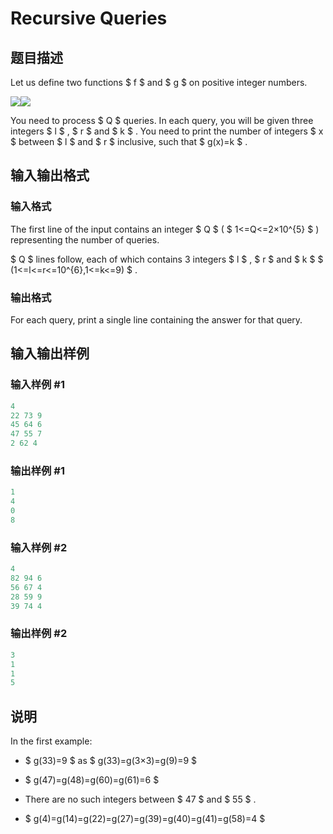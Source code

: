 # Recursive Queries

## 题目描述

Let us define two functions $ f $ and $ g $ on positive integer numbers.

![](https://cdn.luogu.com.cn/upload/vjudge_pic/CF932B/5ea922a7608f7b43dbb7e14356bf3e8277d2c765.png)![](https://cdn.luogu.com.cn/upload/vjudge_pic/CF932B/c3f9cee55fe0b74363392f2f9845da5254de38c3.png)

You need to process $ Q $ queries. In each query, you will be given three integers $ l $ , $ r $ and $ k $ . You need to print the number of integers $ x $ between $ l $ and $ r $ inclusive, such that $ g(x)=k $ .

## 输入输出格式

### 输入格式

The first line of the input contains an integer $ Q $ ( $ 1<=Q<=2×10^{5} $ ) representing the number of queries.

$ Q $ lines follow, each of which contains 3 integers $ l $ , $ r $ and $ k $ $ (1<=l<=r<=10^{6},1<=k<=9) $ .

### 输出格式

For each query, print a single line containing the answer for that query.

## 输入输出样例

### 输入样例 #1

```cpp
4
22 73 9
45 64 6
47 55 7
2 62 4

```
### 输出样例 #1

```cpp
1
4
0
8

```
### 输入样例 #2

```cpp
4
82 94 6
56 67 4
28 59 9
39 74 4

```
### 输出样例 #2

```cpp
3
1
1
5

```
## 说明

In the first example:

- $ g(33)=9 $ as $ g(33)=g(3×3)=g(9)=9 $

- $ g(47)=g(48)=g(60)=g(61)=6 $

- There are no such integers between $ 47 $ and $ 55 $ .

- $ g(4)=g(14)=g(22)=g(27)=g(39)=g(40)=g(41)=g(58)=4 $

